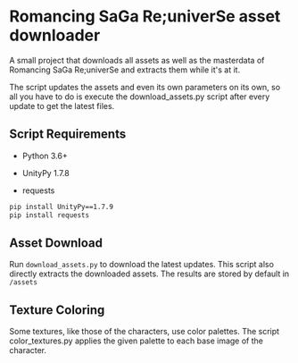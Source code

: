 # Romancing SaGa Re;univerSe asset downloader

A small project that downloads all assets as well as the masterdata of Romancing SaGa Re;univerSe and extracts them while it's at it.

The script updates the assets and even its own parameters on its own,
so all you have to do is execute the download_assets.py script after every update to get the latest files.

## Script Requirements

- Python 3.6+

- UnityPy 1.7.8
- requests

```cmd
pip install UnityPy==1.7.9
pip install requests
```

## Asset Download

Run ``download_assets.py`` to download the latest updates.
This script also directly extracts the downloaded assets.
The results are stored by default in ``/assets``

## Texture Coloring

Some textures, like those of the characters, use color palettes.
The script color_textures.py applies the given palette to each base image of the character.
